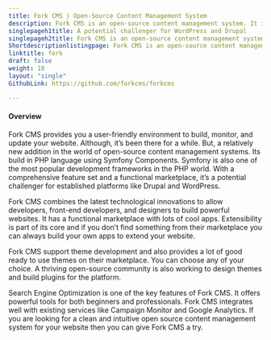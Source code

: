 ```yaml
---
title: Fork CMS | Open-Source Content Management System
description: Fork CMS is an open-source content management system. It is another CMS to the list of PHP CMS. It's a potential challenger for WordPress and Drupal.
singlepageh1title: A potential challenger for WordPress and Drupal
singlepageh2title: Fork CMS is an open-source content management system with an intuitive and user-friendly interface.
Shortdescriptionlistingpage: Fork CMS is an open-source content management system with an intuitive and user-friendly interface.
linktitle: fork
draft: false
weight: 10
layout: "single"
GithubLink: https://github.com/forkcms/forkcms

---
```


#### Overview

Fork CMS provides you a user-friendly environment to build, monitor, and update your website. Although, it’s been there for a while. But, a relatively new addition in the world of open-source content management systems. Its build in PHP language using Symfony Components. Symfony is also one of the most popular development frameworks in the PHP world. With a comprehensive feature set and a functional marketplace, it’s a potential challenger for established platforms like Drupal and WordPress.

Fork CMS combines the latest technological innovations to allow developers, front-end developers, and designers to build powerful websites. It has a functional marketplace with lots of cool apps. Extensibility is part of its core and if you don’t find something from their marketplace you can always build your own apps to extend your website.

Fork CMS support theme development and also provides a lot of good ready to use themes on their marketplace. You can choose any of your choice. A thriving open-source community is also working to design themes and build plugins for the platform.

Search Engine Optimization is one of the key features of Fork CMS. It offers powerful tools for both beginners and professionals. Fork CMS integrates well with existing services like Campaign Monitor and Google Analytics. If you are looking for a clean and intuitive open source content management system for your website then you can give Fork CMS a try.